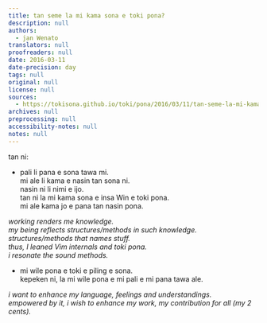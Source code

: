 ```yaml
---
title: tan seme la mi kama sona e toki pona?
description: null
authors:
  - jan Wenato
translators: null
proofreaders: null
date: 2016-03-11
date-precision: day
tags: null
original: null
license: null
sources:
  - https://tokisona.github.io/toki/pona/2016/03/11/tan-seme-la-mi-kama-sona-e-toki-pona.html
archives: null
preprocessing: null
accessibility-notes: null
notes: null
---
```


tan ni:

* pali li pana e sona tawa mi.  \
  mi ale li kama e nasin tan sona ni.  \
  nasin ni li nimi e ijo.  \
  tan ni la mi kama sona e insa Win e toki pona.  \
  mi ale kama jo e pana tan nasin pona.

*working renders me knowledge.  \
my being reflects structures/methods in such knowledge.  \
structures/methods that names stuff.  \
thus, I leaned Vim internals and toki pona.  \
i resonate the sound methods.*

* mi wile pona e toki e piling e sona.  \
  kepeken ni, la mi wile pona e mi pali e mi pana tawa ale.

*i want to enhance my language, feelings and understandings.  \
empowered by it, i wish to enhance my work, my contribution for all (my 2 cents).*
